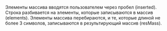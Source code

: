 Элементы массива вводятся пользователем через пробел (inserted).
Строка разбивается на элементы, которые записываются в массив (elements).
Элементы массива перебираются, и те, которые длиной не более 3 символов, записываются в результирующий массив (resMass).
